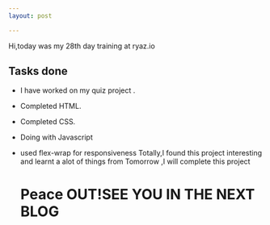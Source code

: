 ```yaml
---
layout: post

---
```

Hi,today was my 28th day training at ryaz.io
## Tasks done
* I have worked on my quiz project .
* Completed HTML.
* Completed CSS.
* Doing with Javascript
* used flex-wrap for responsiveness
Totally,I found this project interesting and learnt a alot of things from
Tomorrow ,I will complete this project 

 
  # Peace OUT!SEE YOU IN THE NEXT BLOG